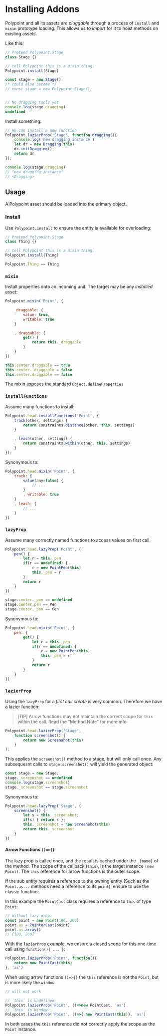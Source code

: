 # Installing Addons

Polypoint and all its assets are _pluggable_ through a process of `install` and `mixin` prototype loading. This allows us to _import_ for it to hoist methods on existing assets.

Like this:

```js
// Pretend Polypoint.Stage
class Stage {}

// tell Polypoint this is a mixin thing.
Polypoint.install(Stage)

const stage = new Stage();
/* could also become */
// const stage = new Polypoint.Stage();


// No dragging tools yet
console.log(stage.dragging)
undefined
```

Install something:

```js
// We can install a new function
Polypoint.lazierProp('Stage', function dragging(){
    console.log('new dragging instance')
    let dr = new Dragging(this)
    dr.initDragging();
    return dr
});

console.log(stage.dragging)
// "new dragging instance"
// <Dragging>
```


## Usage

A Polypoint asset should be loaded into the primary object.


### Install

Use `Polypoint.install` to ensure the entity is available for overloading:

```js
// Pretend Polypoint.Stage
class Thing {}

// tell Polypoint this is a mixin thing.
Polypoint.install(Thing)

Polypoint.Thing == Thing
```


### `mixin`

Install properties onto an incoming unit. The target may be any _installed_ asset:

```js
Polypoint.mixin('Point', {

    _draggable: {
        value: true,
        writable: true
    }

    , draggable: {
        get() {
            return this._draggable
        }
    }
})

this.center.draggable == true
this.center._draggable = false
this.center.draggable == false
```

The mixin exposes the standard `Object.defineProperties`


### `installFunctions`

Assume many functions to install:

```js
Polypoint.head.installFunctions('Point', {
    track(other, settings) {
        return constraints.distance(other, this, settings)
    }

    , leash(other, settings) {
        return constraints.within(other, this, settings)
    }
});
```

Synonymous to:

```js
Polypoint.head.mixin('Point', {
    track: {
        value(any=false) {
            // ...
        }
        , writable: true
    }
    , leash: {
        // ...
    }
})
```


### `lazyProp`

Assume many correctly named functions to access values on first call.

```js
Polypoint.head.lazyProp('Point', {
    pen() {
        let r = this._pen
        if(r == undefined) {
            r = new PointPen(this)
            this._pen = r
        }
        return r
    }
})

stage.center._pen == undefined
stage.center.pen == Pen
stage.center._pen == Pen
```

Synonymous to:

```js
Polypoint.head.mixin('Point', {
    pen: {
        get() {
            let r = this._pen
            if(r == undefined) {
                r = new PointPen(this)
                this._pen = r
            }
            return r
        }
    }
})
```


### `lazierProp`

Using the `lazyProp` for a _first call create_ is very common. Therefore we have a lazier function:

>[TIP]
> Arrow functions may not maintain the correct scope for `this` within the call. Read the "Method Note" for more info

```js
Polypoint.head.lazierProp('Stage',
    function screenshot() {
        return new Screenshot(this)
    }
);
```

This applies the `screenshot()` method to a stage, but will only call once.
Any subsequesnt calls to `stage.screenshot()` will yield the generated object:

```js
const stage = new Stage;
stage._screenshot == undefined
console.log(stage.screenshot)
stage._screenshot == stage.screenshot
```

Synonymous to:

```js
Polypoint.head.lazyProp('Stage', {
    screenshot() {
        let s = this._screenshot;
        if(s) { return s };
        this._screenshot = new Screenshot(this)
        return this._screenshot
    }
})
```

#### Arrow Functions `()=>{}`

The lazy prop is called once, and the result is cached under the `_{name}` of the method.
The scope of the callback (`this`), is the target instance `(new Point)`. The `this` reference for arrow functions is the outer scope.

If the sub entity requires a reference to the owning entity (Such as the `Point.as...` methods need a reference to its `point`), ensure to use the classic function:

In this example the `PointCast` class requires a reference to `this` of type `Point`:


```js
// Without lazy prop:
const point = new Point(100, 200)
point.as = PointerCast(point);
point.as.array()
// [100, 200]
```

With the `lazierProp` example, we ensure a closed scope for this one-time call using `function(){ ... }`:

```js
Polypoint.lazierProp('Point', function(){
    return new PointCast(this)
}, 'as')
```

When using arrow functions `()=>{}` the `this` reference is not the `Point`, but is more likely the `window`

```js
// will not work

// `this` is undefined
Polypoint.lazierProp('Point', ()=>new PointCast, 'as')
// `this` is Window
Polypoint.lazierProp('Point', ()=>{ new PointCast(this)}, 'as')
```

In both cases the `this` reference did not correctly apply the scope as the `Point` instance.